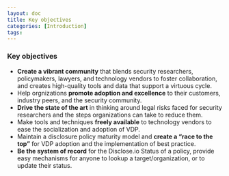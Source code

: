 ```yaml
---
layout: doc
title: Key objectives
categories: [Introduction]
tags: 
---
```

### Key objectives
-   **Create a vibrant community** that blends security researchers, policymakers, lawyers, and technology vendors to foster collaboration, and creates high-quality tools and data that support a virtuous cycle.
-   Help orgnizations **promote adoption and excellence** to their customers, industry peers, and the security community.
-   **Drive the state of the art** in thinking around legal risks faced for security researchers and the steps organizations can take to reduce them.
-   Make tools and techniques **freely available** to technology vendors to ease the socialization and adoption of VDP.
-   Maintain a disclosure policy maturity model and **create a “race to the top”** for VDP adoption and the implementation of best practice.
-   **Be the system of record** for the Disclose.io Status of a policy, provide easy mechanisms for anyone to lookup a target/organization, or to update their status.